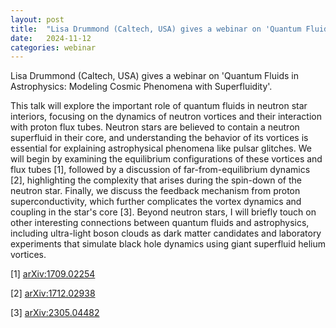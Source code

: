 ```yaml
---
layout: post
title:  "Lisa Drummond (Caltech, USA) gives a webinar on 'Quantum Fluids in Astrophysics: Modeling Cosmic Phenomena with Superfluidity' (5PM UK time! - 12th November)"
date:   2024-11-12
categories: webinar
---
```

Lisa Drummond (Caltech, USA) gives a webinar on 'Quantum Fluids in Astrophysics: Modeling Cosmic Phenomena with Superfluidity'.

This talk will explore the important role of quantum fluids in neutron star interiors, focusing on the dynamics of neutron vortices and their interaction with proton flux tubes. Neutron stars are believed to contain a neutron superfluid in their core, and understanding the behavior of its vortices is essential for explaining astrophysical phenomena like pulsar glitches. We will begin by examining the equilibrium configurations of these vortices and flux tubes [1], followed by a discussion of far-from-equilibrium dynamics [2], highlighting the complexity that arises during the spin-down of the neutron star. Finally, we discuss the feedback mechanism from proton superconductivity, which further complicates the vortex dynamics and coupling in the star's core [3]. Beyond neutron stars, I will briefly touch on other interesting connections between quantum fluids and astrophysics, including ultra-light boson clouds as dark matter candidates and laboratory experiments that simulate black hole dynamics using giant superfluid helium vortices.

[1] <a href="https://arxiv.org/abs/1709.02254" target="_blank">arXiv:1709.02254</a>

[2] <a href="https://arxiv.org/abs/1712.02938" target="_blank">arXiv:1712.02938</a>

[3] <a href="https://arxiv.org/abs/2305.04482" target="_blank">arXiv:2305.04482</a>




